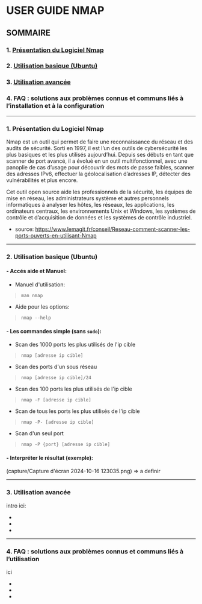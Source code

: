 # **USER GUIDE NMAP**

## **SOMMAIRE**

### 1. [Présentation du Logiciel Nmap](https://github.com/WildCodeSchool/TSSR-2409-P1-G3-Scanner-de-ports/blob/main/USER_GUIDE.md#1-pr%C3%A9sentation-du-logiciel-nmap-1)

### 2. [Utilisation basique (Ubuntu)](https://github.com/WildCodeSchool/TSSR-2409-P1-G3-Scanner-de-ports/blob/main/USER_GUIDE.md#2-utilisation-basique-ubuntu-1)

### 3. [Utilisation avancée](https://github.com/WildCodeSchool/TSSR-2409-P1-G3-Scanner-de-ports/blob/main/USER_GUIDE.md#3--utilisation-avanc%C3%A9e)
    
### 4. FAQ : solutions aux problèmes connus et communs liés à l’installation et à la configuration
    
---

### 1. Présentation du Logiciel Nmap

Nmap est un outil qui permet de faire une reconnaissance du réseau et des audits de sécurité. Sorti en 1997, il est l’un des outils de cybersécurité les plus basiques et les plus utilisés aujourd’hui. Depuis ses débuts en tant que scanner de port avancé, il a évolué en un outil multifonctionnel, avec une panoplie de cas d’usage pour découvrir des mots de passe faibles, scanner des adresses IPv6, effectuer la géolocalisation d’adresses IP, détecter des vulnérabilités et plus encore.

Cet outil open source aide les professionnels de la sécurité, les équipes de mise en réseau, les administrateurs système et autres personnels informatiques à analyser les hôtes, les réseaux, les applications, les ordinateurs centraux, les environnements Unix et Windows, les systèmes de contrôle et d’acquisition de données et les systèmes de contrôle industriel.

* source: https://www.lemagit.fr/conseil/Reseau-comment-scanner-les-ports-ouverts-en-utilisant-Nmap
---
### 2. Utilisation basique (Ubuntu)

#### - Accés aide et Manuel:
  * Manuel d'utilisation:
    
>    ` man nmap `
  * Aide pour les options:
    
>   `nmap --help`

#### - Les commandes simple (sans `sudo`):


* Scan des 1000 ports les plus utilisés de l'ip cible

> `nmap [adresse ip cible]`

* Scan des ports d'un sous réseau

> `nmap [adresse ip cible]/24`

* Scan des 100 ports les plus utilisés de l'ip cible

> `nmap -F [adresse ip cible]`

* Scan de tous les ports les plus utilisés de l'ip cible

> `nmap -P- [adresse ip cible]`

* Scan d'un seul port

> `nmap -P {port} [adresse ip cible]`



#### - Interpréter le résultat (exemple):
(capture/Capture d'écran 2024-10-16 123035.png)
=> a definir

---

### 3.  Utilisation avancée

intro ici:

*
*
*
---

### 4.  FAQ : solutions aux problèmes connus et communs liés à l’utilisation

ici

*
*
*
